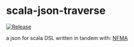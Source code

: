 # scala-json-traverse

[![Release](https://img.shields.io/github/release/lolboxen/scala-json-traverse.svg?label=JitPack%20Maven)](https://jitpack.io/#lolboxen/scala-json-traverse/1.0.1)

a json for scala DSL written in tandem with: [NFMA](https://github.com/nfma)